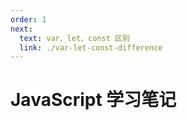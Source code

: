 ```yaml
---
order: 1
next:
  text: var、let、const 区别
  link: ./var-let-const-difference
---
```


# JavaScript 学习笔记
